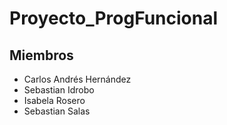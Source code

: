<!-- @format -->

# Proyecto_ProgFuncional

## Miembros

- Carlos Andrés Hernández
- Sebastian Idrobo
- Isabela Rosero
- Sebastian Salas
